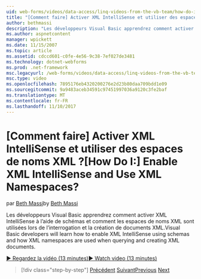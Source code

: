 ```yaml
---
uid: web-forms/videos/data-access/linq-videos-from-the-vb-team/how-do-i-enable-xml-intellisense-and-use-xml-namespaces
title: "[Comment faire] Activer XML IntelliSense et utiliser des espaces de noms XML ? | Microsoft Docs"
author: bethmassi
description: "Les développeurs Visual Basic apprendrez comment activer XML IntelliSense à l’aide de schémas et comment les espaces de noms XML sont utilisées lors de l’interrogation et la création de documents XML."
ms.author: aspnetcontent
manager: wpickett
ms.date: 11/15/2007
ms.topic: article
ms.assetid: cdccd601-c0fe-4e56-9c38-7ef027de3481
ms.technology: dotnet-webforms
ms.prod: .net-framework
msc.legacyurl: /web-forms/videos/data-access/linq-videos-from-the-vb-team/how-do-i-enable-xml-intellisense-and-use-xml-namespaces
msc.type: video
ms.openlocfilehash: 7895176eb4320200276e2d23b80daa709bdd1e09
ms.sourcegitcommit: 9a9483aceb34591c97451997036a9120c3fe2baf
ms.translationtype: MT
ms.contentlocale: fr-FR
ms.lasthandoff: 11/10/2017
---
```

<a name="how-do-i-enable-xml-intellisense-and-use-xml-namespaces"></a><span data-ttu-id="87ab7-104">[Comment faire] Activer XML IntelliSense et utiliser des espaces de noms XML ?</span><span class="sxs-lookup"><span data-stu-id="87ab7-104">[How Do I:] Enable XML IntelliSense and Use XML Namespaces?</span></span>
====================
<span data-ttu-id="87ab7-105">par [Beth Massi](https://github.com/bethmassi)</span><span class="sxs-lookup"><span data-stu-id="87ab7-105">by [Beth Massi](https://github.com/bethmassi)</span></span>

<span data-ttu-id="87ab7-106">Les développeurs Visual Basic apprendrez comment activer XML IntelliSense à l’aide de schémas et comment les espaces de noms XML sont utilisées lors de l’interrogation et la création de documents XML.</span><span class="sxs-lookup"><span data-stu-id="87ab7-106">Visual Basic developers will learn how to enable XML IntelliSense using schemas and how XML namespaces are used when querying and creating XML documents.</span></span>

[<span data-ttu-id="87ab7-107">&#9654; Regardez la vidéo (13 minutes)</span><span class="sxs-lookup"><span data-stu-id="87ab7-107">&#9654; Watch video (13 minutes)</span></span>](https://channel9.msdn.com/Blogs/ASP-NET-Site-Videos/how-do-i-enable-xml-intellisense-and-use-xml-namespaces)

>[!div class="step-by-step"]
<span data-ttu-id="87ab7-108">[Précédent](how-do-i-get-started-with-linq-to-xml.md)
[Suivant](how-do-i-create-xml-documents-from-sql-data.md)</span><span class="sxs-lookup"><span data-stu-id="87ab7-108">[Previous](how-do-i-get-started-with-linq-to-xml.md)
[Next](how-do-i-create-xml-documents-from-sql-data.md)</span></span>
